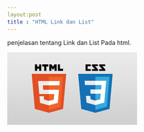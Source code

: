 ```yaml
---
layout:post
title : "HTML Link dan List"
---
```


penjelasan tentang Link dan List Pada html.

![Html link dan list](/assets/image/logo-css.png)
